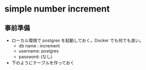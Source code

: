 # simple number increment

## 事前準備

- ローカル環境で postgres を起動しておく。Docker でも何でも良い。
  - db name : increment
  - username: postgres
  - password: (なし)
- 下のようにテーブルを作っておく  

